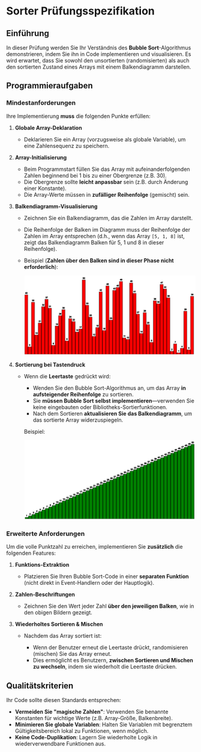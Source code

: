 # Sorter Prüfungsspezifikation

## Einführung

In dieser Prüfung werden Sie Ihr Verständnis des **Bubble Sort**-Algorithmus demonstrieren, indem Sie ihn in Code implementieren und visualisieren. Es wird erwartet, dass Sie sowohl den unsortierten (randomisierten) als auch den sortierten Zustand eines Arrays mit einem Balkendiagramm darstellen.

## Programmieraufgaben

### Mindestanforderungen

Ihre Implementierung **muss** die folgenden Punkte erfüllen:

1. **Globale Array-Deklaration**

   * Deklarieren Sie ein Array (vorzugsweise als globale Variable), um eine Zahlensequenz zu speichern.

2. **Array-Initialisierung**

   * Beim Programmstart füllen Sie das Array mit aufeinanderfolgenden Zahlen beginnend bei 1 bis zu einer Obergrenze (z.B. 30).
   * Die Obergrenze sollte **leicht anpassbar** sein (z.B. durch Änderung einer Konstante).
   * Die Array-Werte müssen in **zufälliger Reihenfolge** (gemischt) sein.

3. **Balkendiagramm-Visualisierung**

   * Zeichnen Sie ein Balkendiagramm, das die Zahlen im Array darstellt.
   * Die Reihenfolge der Balken im Diagramm muss der Reihenfolge der Zahlen im Array entsprechen (d.h., wenn das Array `[5, 1, 8]` ist, zeigt das Balkendiagramm Balken für 5, 1 und 8 in dieser Reihenfolge).
   * Beispiel (**Zahlen über den Balken sind in dieser Phase nicht erforderlich**):

     ![Gemischtes Balkendiagramm](./shuffled.png)

4. **Sortierung bei Tastendruck**

   * Wenn die **Leertaste** gedrückt wird:

     * Wenden Sie den Bubble Sort-Algorithmus an, um das Array **in aufsteigender Reihenfolge** zu sortieren.
     * Sie **müssen Bubble Sort selbst implementieren**—verwenden Sie keine eingebauten oder Bibliotheks-Sortierfunktionen.
     * Nach dem Sortieren **aktualisieren Sie das Balkendiagramm**, um das sortierte Array widerzuspiegeln.

     Beispiel:

     ![Sortiertes Balkendiagramm](./sorted.png)

### Erweiterte Anforderungen

Um die volle Punktzahl zu erreichen, implementieren Sie **zusätzlich** die folgenden Features:

1. **Funktions-Extraktion**

   * Platzieren Sie Ihren Bubble Sort-Code in einer **separaten Funktion** (nicht direkt in Event-Handlern oder der Hauptlogik).

2. **Zahlen-Beschriftungen**

   * Zeichnen Sie den Wert jeder Zahl **über den jeweiligen Balken**, wie in den obigen Bildern gezeigt.

3. **Wiederholtes Sortieren & Mischen**

   * Nachdem das Array sortiert ist:

     * Wenn der Benutzer erneut die Leertaste drückt, randomisieren (mischen) Sie das Array erneut.
     * Dies ermöglicht es Benutzern, **zwischen Sortieren und Mischen zu wechseln**, indem sie wiederholt die Leertaste drücken.

## Qualitätskriterien

Ihr Code sollte diesen Standards entsprechen:

* **Vermeiden Sie "magische Zahlen"**: Verwenden Sie benannte Konstanten für wichtige Werte (z.B. Array-Größe, Balkenbreite).
* **Minimieren Sie globale Variablen**: Halten Sie Variablen mit begrenztem Gültigkeitsbereich lokal zu Funktionen, wenn möglich.
* **Keine Code-Duplikation**: Lagern Sie wiederholte Logik in wiederverwendbare Funktionen aus. 